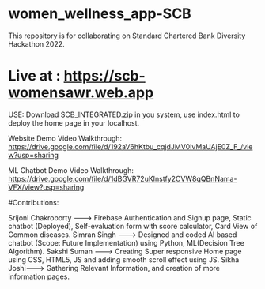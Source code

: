 # women_wellness_app-SCB
This repository is for collaborating on Standard Chartered Bank Diversity Hackathon 2022.
# Live at : https://scb-womensawr.web.app
USE:
Download SCB_INTEGRATED.zip in you system, use index.html to deploy the home page in your localhost.

Website Demo Video Walkthrough:
https://drive.google.com/file/d/192aV6hKtbu_cqjdJMV0lvMaUAjE0Z_F_/view?usp=sharing

ML Chatbot Demo Video Walkthrough:
https://drive.google.com/file/d/1dBGVR72uKInstfy2CVW8qQBnNama-VFX/view?usp=sharing

#Contributions: 

Srijoni Chakroborty ---> Firebase Authentication and Signup page, Static chatbot (Deployed), Self-evaluation form with score calculator, Card View of Common diseases.
Simran Singh ---> Designed and coded AI based chatbot (Scope: Future Implementation) using Python, ML(Decision Tree Algorithm).
Sakshi Suman ---> Creating Super responsive Home page using CSS, HTML5, JS and adding smooth scroll effect using JS.
Sikha Joshi---> Gathering Relevant Information, and creation of more information pages.

